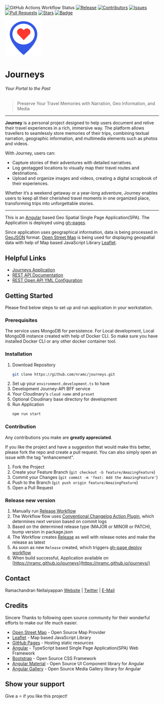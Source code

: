 ![GitHub Actions Workflow Status](https://img.shields.io/github/actions/workflow/status/nramc/journeys/ci-workflow.yml?branch=main&style=flat&logoColor=ff0)
[![Release](https://img.shields.io/github/release/nramc/journeys.svg?style=for-the-badge?logoColor=fff&style=flat)](https://github.com/nramc/journeys/releases)
[![Contributors](https://img.shields.io/github/contributors/nramc/journeys.svg?style=for-the-badge?logoColor=fff&style=flat)](https://github.com/nramc/journeys/graphs/contributors)
[![Issues](https://img.shields.io/github/issues/nramc/journeys.svg?style=for-the-badge?logoColor=fff&style=flat)](https://github.com/nramc/journeys/issues)
[![Pull Requests](https://img.shields.io/github/issues-pr/nramc/journeys.svg?style=for-the-badge?logoColor=fff&style=flat)](https://github.com/nramc/journeys/pulls)
[![Stars](https://img.shields.io/github/stars/nramc/journeys.svg?style=for-the-badge?logoColor=fff&style=flat)](https://github.com/nramc/journeys/stargazers)
[![Badge](https://img.shields.io/badge/-LinkedIn-black.svg?style=for-the-badge&logo=linkedin&colorB=159&style=flat)](https://www.linkedin.com/in/ramachandran-nellaiyappan/)

![Journey](src/assets/logo/apple-icon-120x120.png "Journey")

# Journeys

###### Your Portal to the Past

> Preserve Your Travel Memories with Narration, Geo Information, and Media

<hr />

**Journey** is a personal project designed to help users document and relive their travel experiences in a rich, immersive way. The platform allows travellers to seamlessly store memories of their trips, combining textual narration, geographic information, and multimedia elements such as photos and videos.

With Journey, users can:

* Capture stories of their adventures with detailed narratives.
* Log geotagged locations to visually map their travel routes and destinations.
* Upload and organize images and videos, creating a digital scrapbook of their experiences.

Whether it’s a weekend getaway or a year-long adventure, Journey enables users to keep all their cherished travel moments in one organized place, transforming trips into unforgettable stories.

---

This is an [Angular](https://angular.io/) based Geo Spatial Single Page Application(SPA).
The Application is deployed using [gh-pages](https://pages.github.com/).

Since application uses geographical information, data is being processed in [GeoJSON](https://datatracker.ietf.org/doc/html/rfc7946) format.
[Open Street Map](https://www.openstreetmap.org/) is being used for displaying geospatial data with help of Map based JavaScript Library [Leaflet](https://leafletjs.com/).

## Helpful Links

- [Journeys Application](https://nramc.github.io/journeys/)
- [REST API Documentation](https://journey-api-nxm5.onrender.com/doc/swagger-ui.html)
- [REST Open API YML Configuration](https://journey-api-nxm5.onrender.com/doc/openapi)

## Getting Started

Please find below steps to set up and run application in your workstation.

### Prerequisites

The service uses MongoDB for persistence.
For Local development, Local MongoDB instance created with help of Docker CLI.
So make sure you have installed Docker CLI or any other docker container tool.

### Installation

1. Download Repository
   ```sh
   git clone https://github.com/nramc/journeys.git 
   ```
2. Set up your `environment.development.ts` to have
3. Development Journey-API BFF service
4. Your Cloudinary's `cloud name` and `preset`
5. Optional Cloudinary base directory for development
6. Run Application
   ```sh
   npm run start
   ```

### Contribution

Any contributions you make are **greatly appreciated**.

If you like the project and have a suggestion that would make this better, please fork the repo and create a pull request.
You can also simply open an issue with the tag "enhancement".

1. Fork the Project
2. Create your Feature Branch (`git checkout -b feature/AmazingFeature`)
3. Commit your Changes (`git commit -m 'feat: Add the AmazingFeature'`)
4. Push to the Branch (`git push origin feature/AmazingFeature`)
5. Open a Pull Request

### Release new version

1. Manually run [Release Workflow](https://github.com/nramc/journeys/actions/workflows/cd-workflow.yml)
2. The Workflow flow uses [Conventional Changelog Action Plugin](https://github.com/marketplace/actions/conventional-changelog-action), which determines next version based on commit logs
3. Based on the determined release type (MAJOR or MINOR or PATCH), bump version in package.json
4. The Workflow creates [Release](https://github.com/nramc/journeys/releases) as well with release notes and make the release as latest
5. As soon as new `Release` created, which triggers [gh-page deploy workflow](https://github.com/nramc/journeys/actions/workflows/pages/pages-build-deployment)
6. When build successful, Application available on [https://nramc.github.io/journeys](https://nramc.github.io/journeys/)

## Contact

Ramachandran Nellaiyappan [Website](https://github.com/nramc) | [Twitter](https://twitter.com/ram_n_74) | [E-Mail](mailto:ramachandrannellai@gmail.com)

## Credits

Sincere Thanks to following open source community for their wonderful efforts to make our life much easier.

- [Open Street Map](https://www.openstreetmap.org) - Open Source Map Provider
- [Leaflet](https://leafletjs.com) - Map based JavaScript Library
- [GitHub Pages](https://pages.github.com/) - Hosting static resources
- [Angular](https://angular.io/) - TypeScript based Single Page Application(SPA) Web Framework
- [Bootstrap](https://getbootstrap.com/) - Open Source CSS Framework
- [Angular Material](https://material.angular.io/) - Open Source UI Component library for Angular
- [Angular Gallery](https://github.com/MurhafSousli/ngx-gallery/wiki) - Open Source Media Gallery library for Angular

## Show your support

Give a ⭐️ if you like this project!
